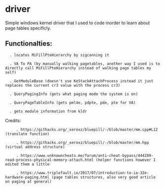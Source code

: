 # driver

Simple windows kernel driver that I used to code inorder to learn about page tables specificly. 

Functionalties: 
----------------

      . locates MiFillPteHierarchy by sigcanning it    

      . VA To PA (by manually walking pagetables, another way I used is to directly call MiFillPteHierarchy instead of walking page tables my self) 

      . GetModuleBase (doesn't use KeStackAttachProcess instead it just replaces the current cr3 value with the process cr3) 

      . QueryPagingInfo (gets what paging mode the system is on)

      . QueryPageTableInfo (gets pml4e, pdpte, pde, pte for VA) 

      . gets module information from kldr 
   
Credits: 
         
         . https://githacks.org/_xeroxz/bluepill/-/blob/master/mm.cpp#L12 (translate function) 
         
         . https://githacks.org/_xeroxz/bluepill/-/blob/master/mm.hpp (virtual address structure) 
         
         . https://www.unknowncheats.me/forum/anti-cheat-bypass/444289-read-process-physical-memory-attach.html (helper functions however I edited them a little
         
         . https://www.triplefault.io/2017/07/introduction-to-ia-32e-hardware-paging.html (page tables structures, also very good article on paging at general) 
